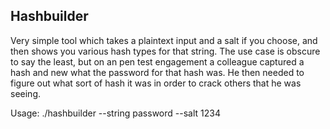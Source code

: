 ## Hashbuilder

Very simple tool which takes a plaintext input and a salt if you choose, and then shows you various hash types for that string. The use case is obscure to say the least, but on an pen test engagement a colleague captured a hash and new what the password for that hash was. He then needed to figure out what sort of hash it was in order to crack others that he was seeing.  

Usage:
./hashbuilder --string password --salt 1234
